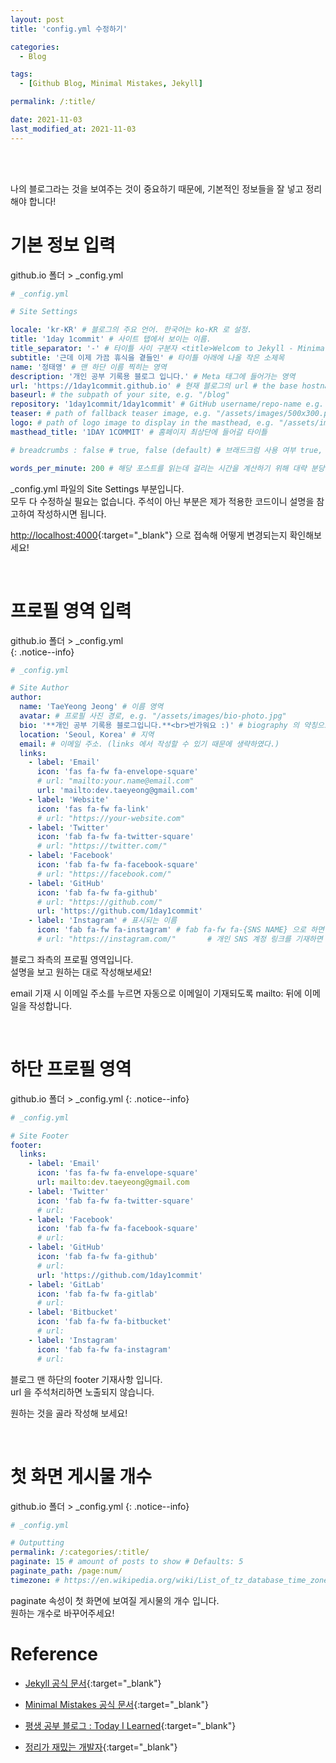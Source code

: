 ```yaml
---
layout: post
title: 'config.yml 수정하기'

categories:
  - Blog

tags:
  - [Github Blog, Minimal Mistakes, Jekyll]

permalink: /:title/

date: 2021-11-03
last_modified_at: 2021-11-03
---
```


<br>
<br>

나의 블로그라는 것을 보여주는 것이 중요하기 때문에, 기본적인 정보들을 잘 넣고 정리해야 합니다!

# 기본 정보 입력

<div class="notice--info" markdown="1">
github.io 폴더 > _config.yml
</div>

```yml
# _config.yml

# Site Settings

locale: 'kr-KR' # 블로그의 주요 언어. 한국어는 ko-KR 로 설정.
title: '1day 1commit' # 사이트 탭에서 보이는 이름.
title_separator: '-' # 타이틀 사이 구분자 <title>Welcom to Jekyll - Minimal Mistakes</title> 해당 형식으로 들어간다.
subtitle: '근데 이제 가끔 휴식을 곁들인' # 타이틀 아래에 나올 작은 소제목
name: '정태영' # 맨 하단 이름 찍히는 영역
description: '개인 공부 기록용 블로그 입니다.' # Meta 태그에 들어가는 영역
url: 'https://1day1commit.github.io' # 현재 블로그의 url # the base hostname & protocol for your site e.g. "https://mmistakes.github.io"
baseurl: # the subpath of your site, e.g. "/blog"
repository: '1day1commit/1day1commit' # GitHub username/repo-name e.g. "mmistakes/minimal-mistakes" # Github Reop
teaser: # path of fallback teaser image, e.g. "/assets/images/500x300.png" # 홈페이지 기본 티저 이미지
logo: # path of logo image to display in the masthead, e.g. "/assets/images/88x88.png" # 타이틀 옆에 작게 들어갈 이미지
masthead_title: '1DAY 1COMMIT' # 홈페이지 최상단에 들어갈 타이틀

# breadcrumbs : false # true, false (default) # 브래드크럼 사용 여부 true, false(default), \_data/ui-text.yml 에 다국어 지원 가능.

words_per_minute: 200 # 해당 포스트를 읽는데 걸리는 시간을 계산하기 위해 대략 분당 읽는 수가 몇글자가 될지 적는 공간.
```

\_config.yml 파일의 Site Settings 부분입니다.  
모두 다 수정하실 필요는 없습니다. 주석이 아닌 부분은 제가 적용한 코드이니 설명을 참고하여 작성하시면 됩니다.

[http://localhost:4000](http://localhost:4000){:target="\_blank"} 으로 접속해 어떻게 변경되는지 확인해보세요!

<br>

# 프로필 영역 입력

github.io 폴더 > \_config.yml  
{: .notice--info}

```yml
# _config.yml

# Site Author
author:
  name: 'TaeYeong Jeong' # 이름 영역
  avatar: # 프로필 사진 경로, e.g. "/assets/images/bio-photo.jpg"
  bio: '**개인 공부 기록용 블로그입니다.**<br>반가워요 :)' # biography 의 약칭으로, 자기소개를 적으면 된다. # 줄바꿈은 <br> 로 굵은 글씨는 **글씨** 로 표기한다.
  location: 'Seoul, Korea' # 지역
  email: # 이메일 주소. (links 에서 작성할 수 있기 때문에 생략하였다.)
  links:
    - label: 'Email'
      icon: 'fas fa-fw fa-envelope-square'
      # url: "mailto:your.name@email.com"
      url: 'mailto:dev.taeyeong@gmail.com'
    - label: 'Website'
      icon: 'fas fa-fw fa-link'
      # url: "https://your-website.com"
    - label: 'Twitter'
      icon: 'fab fa-fw fa-twitter-square'
      # url: "https://twitter.com/"
    - label: 'Facebook'
      icon: 'fab fa-fw fa-facebook-square'
      # url: "https://facebook.com/"
    - label: 'GitHub'
      icon: 'fab fa-fw fa-github'
      # url: "https://github.com/"
      url: 'https://github.com/1day1commit'
    - label: 'Instagram' # 표시되는 이름
      icon: 'fab fa-fw fa-instagram' # fab fa-fw fa-{SNS NAME} 으로 하면 된다.
      # url: "https://instagram.com/"       # 개인 SNS 계정 링크를 기재하면 된다.
```

블로그 좌측의 프로필 영역입니다.  
설명을 보고 원하는 대로 작성해보세요!

email 기재 시 이메일 주소를 누르면 자동으로 이메일이 기재되도록 mailto: 뒤에 이메일을 작성합니다.

<br>

# 하단 프로필 영역

github.io 폴더 > \_config.yml
{: .notice--info}

```yml
# _config.yml

# Site Footer
footer:
  links:
    - label: 'Email'
      icon: 'fas fa-fw fa-envelope-square'
      url: mailto:dev.taeyeong@gmail.com
    - label: 'Twitter'
      icon: 'fab fa-fw fa-twitter-square'
      # url:
    - label: 'Facebook'
      icon: 'fab fa-fw fa-facebook-square'
      # url:
    - label: 'GitHub'
      icon: 'fab fa-fw fa-github'
      # url:
      url: 'https://github.com/1day1commit'
    - label: 'GitLab'
      icon: 'fab fa-fw fa-gitlab'
      # url:
    - label: 'Bitbucket'
      icon: 'fab fa-fw fa-bitbucket'
      # url:
    - label: 'Instagram'
      icon: 'fab fa-fw fa-instagram'
      # url:
```

블로그 맨 하단의 footer 기재사항 입니다.  
url 을 주석처리하면 노출되지 않습니다.

원하는 것을 골라 작성해 보세요!

<br>

# 첫 화면 게시물 개수

github.io 폴더 > \_config.yml
{: .notice--info}

```yml
# _config.yml

# Outputting
permalink: /:categories/:title/
paginate: 15 # amount of posts to show # Defaults: 5
paginate_path: /page:num/
timezone: # https://en.wikipedia.org/wiki/List_of_tz_database_time_zones
```

paginate 속성이 첫 화면에 보여질 게시물의 개수 입니다.  
원하는 개수로 바꾸어주세요!

# Reference

- [Jekyll 공식 문서](https://jekyllrb.com/){:target="\_blank"}

- [Minimal Mistakes 공식 문서](https://mmistakes.github.io/minimal-mistakes/){:target="\_blank"}

- [평생 공부 블로그 : Today I Learned](https://ansohxxn.github.io/blog/i-made-my-blog/){:target="\_blank"}

- [정리가 재밌는 개발자](https://velog.io/@eona1301/Github-Blog-Jekyll-minimal-mistakes-%EC%8B%9C%EC%9E%91%ED%95%98%EA%B8%B0){:target="\_blank"}
